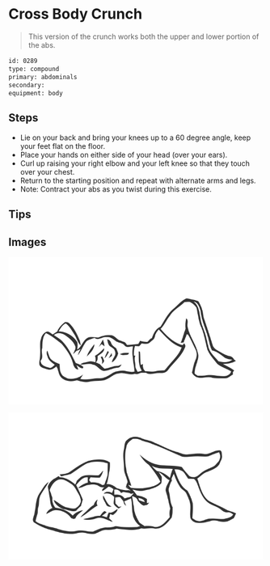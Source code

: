 # Cross Body Crunch

> This version of the crunch works both the upper and lower portion of the abs.

``` 
id: 0289 
type: compound 
primary: abdominals 
secondary:  
equipment: body 
``` 


## Steps


 - Lie on your back and bring your knees up to a 60 degree angle, keep your feet flat on the floor.
 - Place your hands on either side of your head (over your ears).
 - Curl up raising your right elbow and your left knee so that they touch over your chest.
 - Return to the starting position and repeat with alternate arms and legs.
 - Note: Contract your abs as you twist during this exercise.

## Tips



## Images

![](./../svg/0289-relaxation.svg "")

![](./../svg/0289-tension.svg "")

